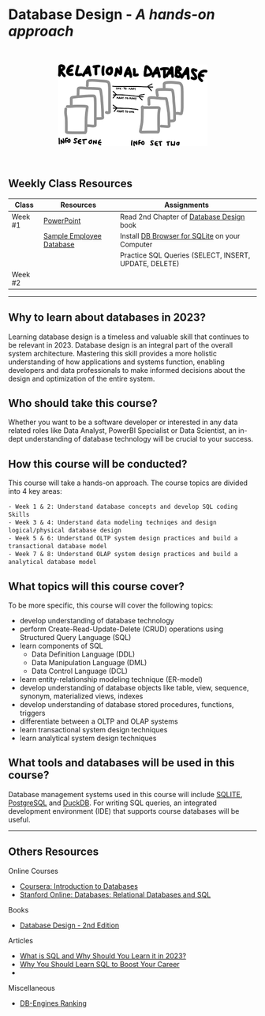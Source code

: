 # Database Design - *A hands-on approach*
<br>
<p align="center"><img src="dbdesign.png"/></p>
<br>

## Weekly Class Resources

| Class   | Resources                                                                         | Assignments                                        |  
|---------|-----------------------------------------------------------------------------------|----------------------------------------------------|
| Week #1 | [PowerPoint](https://moizmuhammad.github.io/db202311/week1.pptx)     | Read 2nd Chapter of [Database Design](https://opentextbc.ca/dbdesign01/chapter/chapter-2-fundamental-concepts/) book |
|         | [Sample Employee Database](https://moizmuhammad.github.io/db202311/employee.db) | Install [DB Browser for SQLite](https://download.sqlitebrowser.org/DB.Browser.for.SQLite-3.12.2-win64.zip) on your Computer |
|         |                                | Practice SQL Queries (SELECT, INSERT, UPDATE, DELETE)  |
| Week #2 |  |  |

--------

## Why to learn about databases in 2023?

Learning database design is a timeless and valuable skill that continues to be relevant in 2023. Database design is an integral part of the overall system architecture. Mastering this skill provides a more holistic understanding of how applications and systems function, enabling developers and data professionals to make informed decisions about the design and optimization of the entire system.


## Who should take this course?

Whether you want to be a software developer or interested in any data related roles like Data Analyst, PowerBI Specialist or Data Scientist, an in-dept understanding of database technology will be crucial to your success. 


## How this course will be conducted?

This course will take a hands-on approach. The course topics are divided into 4 key areas:

	- Week 1 & 2: Understand database concepts and develop SQL coding Skills
	- Week 3 & 4: Understand data modeling techniqes and design logical/physical database design
	- Week 5 & 6: Understand OLTP system design practices and build a transactional database model
	- Week 7 & 8: Understand OLAP system design practices and build a analytical database model


## What topics will this course cover?

To be more specific, this course will cover the following topics:

- develop understanding of database technology
- perform Create-Read-Update-Delete (CRUD) operations using Structured Query Language (SQL)
- learn components of SQL
	- Data Definition Language (DDL)
	- Data Manipulation Language (DML)
	- Data Control Language (DCL)
- learn entity-relationship modeling technique (ER-model)
- develop understanding of database objects like table, view, sequence, synonym, materialized views, indexes
- develop understanding of database stored procedures, functions, triggers
- differentiate between a OLTP and OLAP systems
- learn transactional system design techniques 
- learn analytical system design techniques

## What tools and databases will be used in this course?

Database management systems used in this course will include [SQLITE](https://www.sqlite.org/index.html), [PostgreSQL](https://www.postgresql.org/) and [DuckDB](https://duckdb.org/). For writing SQL queries, an integrated development environment (IDE) that supports course databases will be useful. 

-----

## Others Resources

Online Courses
- [Coursera: Introduction to Databases](https://www.coursera.org/learn/introduction-to-databases)
- [Stanford Online: Databases: Relational Databases and SQL](https://online.stanford.edu/courses/soe-ydatabases0005-databases-relational-databases-and-sql)

Books
- [Database Design - 2nd Edition](https://opentextbc.ca/dbdesign01/)

Articles
- [What is SQL and Why Should You Learn it in 2023?](https://medium.com/codex/what-is-sql-and-why-should-you-learn-it-812f90388949)
- [Why You Should Learn SQL to Boost Your Career](https://www.udacity.com/blog/2020/06/why-you-should-learn-sql-to-boost-your-career.html)
- 
  
Miscellaneous
- [DB-Engines Ranking](https://db-engines.com/en/ranking)
